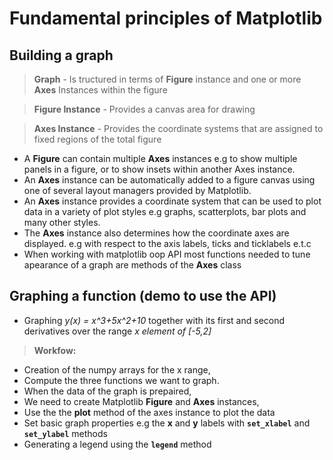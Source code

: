 Fundamental principles of Matplotlib
============

## Building a graph

> **Graph**  - Is tructured in terms of **Figure** instance and one or more **Axes** Instances within the figure

> **Figure Instance** - Provides a canvas area for drawing 

> **Axes Instance** - Provides the coordinate systems that are assigned to fixed regions of the total figure

- A **Figure** can contain multiple **Axes** instances e.g  to show multiple panels in a figure, or to show insets within another Axes instance.
- An **Axes** instance can be automatically added to a figure canvas using one of several layout managers provided by Matplotlib.
- An **Axes** instance provides a coordinate system that can be used to plot data in a variety of plot styles e.g graphs, scatterplots, bar plots and many other styles.
- The **Axes** instance also determines how the coordinate axes are displayed. e.g with respect to the axis labels, ticks and ticklabels e.t.c
- When working with matplotlib oop API most functions needed to tune apearance of a graph are methods of the **Axes** class

## Graphing a function (demo to use the API)
- Graphing _y(x) = x^3+5x^2+10_ together with its first and second derivatives over the range _x element of [-5,2]_

> **Workfow:** 

- Creation of the numpy arrays for the x range, 
- Compute the three functions we want to graph. 
- When the data of the graph is prepaired, 
- We need to create Matplotlib **Figure** and **Axes** instances, 
- Use the the **plot** method of the axes instance to plot the data
- Set basic graph properties e.g the **x** and **y** labels with **```set_xlabel```** and **```set_ylabel```** methods 
- Generating a legend using the **```legend```** method




